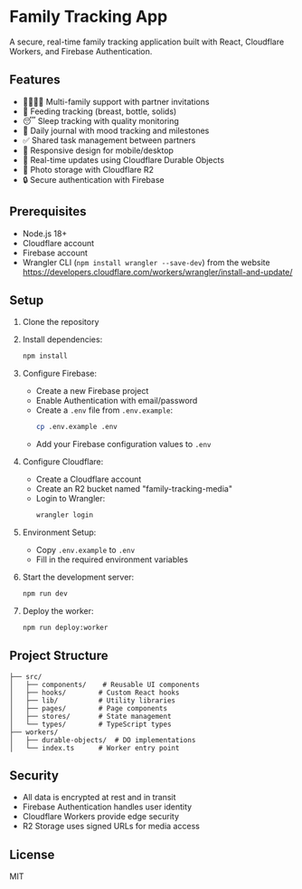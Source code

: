 # Family Tracking App

A secure, real-time family tracking application built with React, Cloudflare Workers, and Firebase Authentication.

## Features

- 👨‍👩‍👧‍👦 Multi-family support with partner invitations
- 🍼 Feeding tracking (breast, bottle, solids)
- 😴 Sleep tracking with quality monitoring
- 📝 Daily journal with mood tracking and milestones
- ✅ Shared task management between partners
- 📱 Responsive design for mobile/desktop
- 🔄 Real-time updates using Cloudflare Durable Objects
- 📸 Photo storage with Cloudflare R2
- 🔒 Secure authentication with Firebase

## Prerequisites

- Node.js 18+
- Cloudflare account
- Firebase account
- Wrangler CLI (`npm install wrangler --save-dev`) from the website https://developers.cloudflare.com/workers/wrangler/install-and-update/ 

## Setup

1. Clone the repository
2. Install dependencies:
   ```bash
   npm install
   ```

3. Configure Firebase:
   - Create a new Firebase project
   - Enable Authentication with email/password
   - Create a `.env` file from `.env.example`:
     ```bash
     cp .env.example .env
     ```
   - Add your Firebase configuration values to `.env`

4. Configure Cloudflare:
   - Create a Cloudflare account
   - Create an R2 bucket named "family-tracking-media"
   - Login to Wrangler:
     ```bash
     wrangler login
     ```

5. Environment Setup:
   - Copy `.env.example` to `.env`
   - Fill in the required environment variables

6. Start the development server:
   ```bash
   npm run dev
   ```

7. Deploy the worker:
   ```bash
   npm run deploy:worker
   ```

## Project Structure

```
├── src/
│   ├── components/    # Reusable UI components
│   ├── hooks/        # Custom React hooks
│   ├── lib/          # Utility libraries
│   ├── pages/        # Page components
│   ├── stores/       # State management
│   └── types/        # TypeScript types
├── workers/
│   ├── durable-objects/  # DO implementations
│   └── index.ts      # Worker entry point
```

## Security

- All data is encrypted at rest and in transit
- Firebase Authentication handles user identity
- Cloudflare Workers provide edge security
- R2 Storage uses signed URLs for media access

## License

MIT